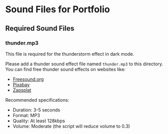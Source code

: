# Sound Files for Portfolio

## Required Sound Files

### thunder.mp3
This file is required for the thunderstorm effect in dark mode. 

Please add a thunder sound effect file named `thunder.mp3` to this directory. You can find free thunder sound effects on websites like:

- [Freesound.org](https://freesound.org/search/?q=thunder)
- [Pixabay](https://pixabay.com/sound-effects/search/thunder/)
- [Zapsplat](https://www.zapsplat.com/sound-effect-categories/thunder/)

Recommended specifications:
- Duration: 3-5 seconds
- Format: MP3
- Quality: At least 128kbps
- Volume: Moderate (the script will reduce volume to 0.3)